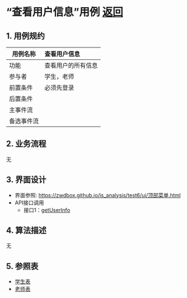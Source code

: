 ﻿<!-- markdownlint-disable MD033-->
<!-- 禁止MD033类型的警告 https://www.npmjs.com/package/markdownlint -->

# “查看用户信息”用例 [返回](../README.md)
## 1. 用例规约

|用例名称|查看用户信息|
|-------|:-------------|
|功能|查看用户的所有信息|
|参与者|学生，老师|
|前置条件|必须先登录|
|后置条件| |
|主事件流| |
|备选事件流| |

## 2. 业务流程
无

## 3. 界面设计
- 界面参照: https://zwdbox.github.io/is_analysis/test6/ui/顶部菜单.html
- API接口调用
    - 接口1：[getUserInfo](../接口/getUserInfo.md)

## 4. 算法描述
无
    
## 5. 参照表
- [学生表](../数据库表/数据库表.md/#学生表)
- [老师表](../数据库表/数据库表.md/#老师表)

